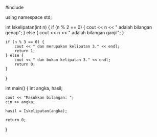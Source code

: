 #include <iostream>

using namespace std;

int Iskelipatan(int n) {
    if (n % 2 == 0) {
        cout << n << " adalah bilangan genap";
    } else {
        cout << n << " adalah bilangan ganjil";
    }

    if (n % 3 == 0) {
        cout << " dan merupakan kelipatan 3." << endl;
        return 1;
    } else {
        cout << " dan bukan kelipatan 3." << endl;
        return 0;
    }
}

int main() {
    int angka, hasil;

    cout << "Masukkan bilangan: ";
    cin >> angka;

    hasil = Iskelipatan(angka);

    return 0;
}
